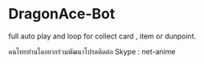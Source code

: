 # DragonAce-Bot
full auto play and loop for collect card , item or dunpoint.

คนไทยท่านใดอยากร่วมพัฒนาโปรดติดต่อ
Skype : net-anime
